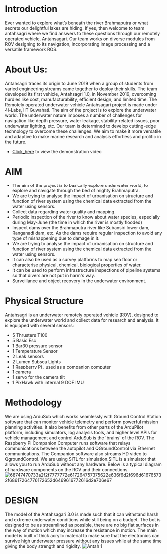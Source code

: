 # Introduction
Ever wanted to explore what’s beneath the river Brahmaputra or what secrets our delightful lakes are hiding. If yes, then welcome to team antahsagri where we find answers to these questions through our remotely operated vehicle, Antahsagari. Our team works on diverse modules from ROV designing to its navigation, incorporating image processing and a versatile framework ROS.
# About Us:
Antahsagri traces its origin to June 2019 when a group of students from varied engineering streams came together to deploy their skills. The team developed its first vehicle, Antahsagri 1.0, in November 2019, overcoming hurdles like cost, manufacturability, efficient design, and limited time.
The Remotely operated underwater vehicle Antahsagari project is made under 4i-Labs, IIT Guwahati. The aim of the project is to explore the underwater world. The underwater nature imposes a number of challenges for navigation like depth pressure, water leakage, stability-related issues, poor underwater lighting, etc. Our team is determined to develop cutting-edge technology to overcome these challenges. We aim to make it more versatile and adaptive to make marine research and analysis effortless and prolific in the future.
- [Click_here](https://drive.google.com/file/d/1pvHRjyKbwa5_8ssrL1nDKeLsp10tVExU/view?usp=sharing) to view the demonstration video
# AIM
- The aim of the project is to basically explore underwater world, to explore and navigate through the bed of mighty Brahmaputra.
- We are trying to analyse the impact of urbanisation on structure and function of river system using the chemical data extracted from the water using sensors.
- Collect data regarding water quality and mapping.
- Periodic inspection of the river to know about water species, especially during May-June (the time in which the river is mostly flooded)
- Inspect dams over the Brahmaputra river like Subansiri lower dam, Ranganadi dam, etc. As the dams require regular inspection to avoid any type of mishappening due to damage in it.
- We are trying to analyse the impact of urbanisation on structure and function of river system using the chemical data extracted from the water using sensors.
- It can also be used as a survey platforms to map sea floor or characterise physical, chemical, biological properties of water.
- It can be used to perform infrastructure inspections of pipeline systems so that divers are not put in harm's way.
- Surveillance and object recovery in the underwater environment.
# Physical Structure
Antahsagri is an underwater remotely operated vehicle (ROV), designed to explore the underwater world and collect data for research and analysis. It is equipped with several sensors:

- 5 Thrusters T100
- 5 Basic Esc
- 1 Bar30 pressure sensor
- 1 Temperature Sensor
- 2 Leak sensors
- 2 Lumen Subsea Lights
- 1 Raspberry Pi , used as a companion computer
- 1 camera
- 1 servo for the camera tilt
- 1 PixHawk with internal 9 DOF IMU
# Methodology
We are using ArduSub which works seamlessly with Ground Control Station software that can monitor vehicle telemetry and perform powerful mission planning activities. It also benefits from other parts of the ArduPilot platform, including simulators, log analysis tools, and higher level APIs for vehicle management and control.ArduSub is the 'brains' of the ROV. The Raspberry Pi Companion Computer runs software that relays communications between the autopilot and QGroundControl via Ethernet communications. The Companion software also streams HD video to QgroundControl. We are using SITL for simulation.SITL is a simulator that allows you to run ArduSub without any hardware. Below is a typical diagram of hardware components on the ROV and their connections.
![68747470733a2f2f7777772e617264757375622e636f6d2f696d616765732f68617264776172652d6469616772616d2e706e67](https://user-images.githubusercontent.com/83603244/178090519-7e8ecc25-c03c-4074-ba72-74fd69026068.png)
# DESIGN 
The model of the Antahsagari 3.0 is made such that it can
withstand harsh and extreme underwater conditions while still
being on a budget. The bot is designed to be as streamlined as
possible, there are no big flat surfaces in the way of motion which
may increase the resistance in motion.
The main model is built of thick acrylic material to make sure that
the electronics can survive high underwater pressure without any
issues while at the same time giving the body strength and rigidity.
![Antah 1](https://user-images.githubusercontent.com/83603244/178090340-a78b73f3-781b-49c0-bc2f-6c3a9445f95e.png)

